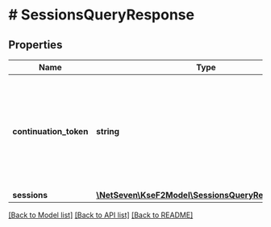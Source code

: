 # # SessionsQueryResponse

## Properties

Name | Type | Description | Notes
------------ | ------------- | ------------- | -------------
**continuation_token** | **string** | Token służący do pobrania kolejnej strony wyników. Jeśli jest pusty, to nie ma kolejnych stron. | [optional]
**sessions** | [**\NetSeven\KseF2Model\SessionsQueryResponseItem[]**](SessionsQueryResponseItem.md) | Lista sesji. |

[[Back to Model list]](../../README.md#models) [[Back to API list]](../../README.md#endpoints) [[Back to README]](../../README.md)
